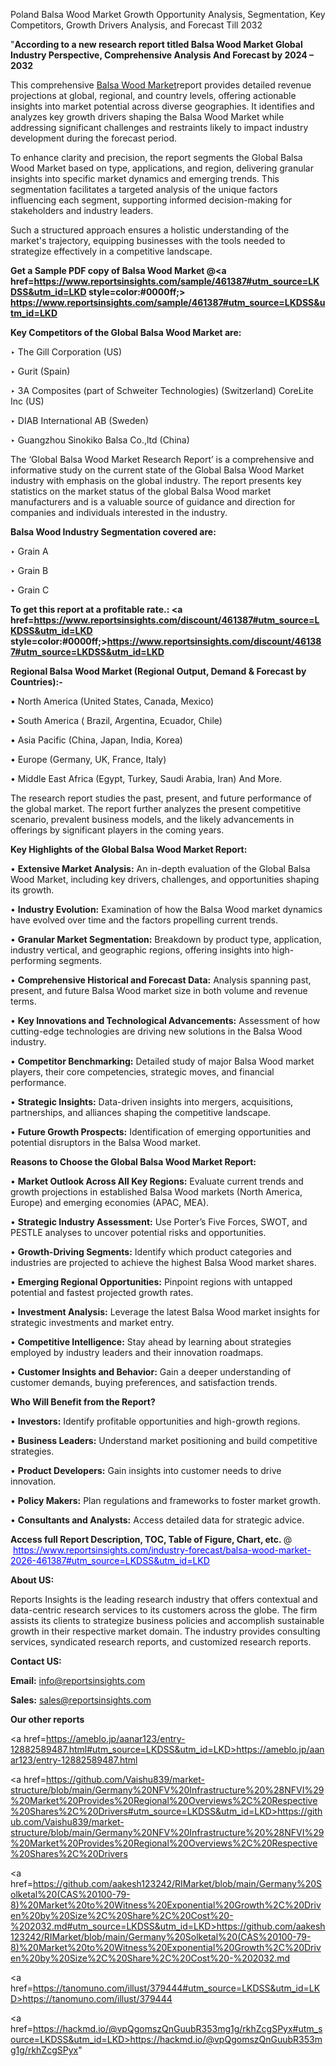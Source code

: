 Poland Balsa Wood Market Growth Opportunity Analysis, Segmentation, Key Competitors, Growth Drivers Analysis, and Forecast Till 2032

"<strong>According to a new research report titled Balsa Wood Market Global Industry Perspective, Comprehensive Analysis And Forecast by 2024 – 2032</strong>

This comprehensive <a href=https://www.reportsinsights.com/sample/461387>Balsa Wood Market</a>report provides detailed revenue projections at global, regional, and country levels, offering actionable insights into market potential across diverse geographies. It identifies and analyzes key growth drivers shaping the Balsa Wood Market while addressing significant challenges and restraints likely to impact industry development during the forecast period.

To enhance clarity and precision, the report segments the Global Balsa Wood Market based on type, applications, and region, delivering granular insights into specific market dynamics and emerging trends. This segmentation facilitates a targeted analysis of the unique factors influencing each segment, supporting informed decision-making for stakeholders and industry leaders.

Such a structured approach ensures a holistic understanding of the market's trajectory, equipping businesses with the tools needed to strategize effectively in a competitive landscape.

<strong>Get a Sample PDF copy of Balsa Wood Market </strong><strong>@<a href=https://www.reportsinsights.com/sample/461387#utm_source=LKDSS&utm_id=LKD style=color:#0000ff;> https://www.reportsinsights.com/sample/461387#utm_source=LKDSS&utm_id=LKD</a></strong></font>

<strong>Key Competitors of the Global Balsa Wood Market are:</strong>

‣ The Gill Corporation (US)

‣ Gurit (Spain)

‣ 3A Composites (part of Schweiter Technologies) (Switzerland) CoreLite Inc (US)

‣ DIAB International AB (Sweden)

‣ Guangzhou Sinokiko Balsa Co.,ltd (China)

The ‘Global Balsa Wood Market Research Report’ is a comprehensive and informative study on the current state of the Global Balsa Wood Market industry with emphasis on the global industry. The report presents key statistics on the market status of the global Balsa Wood market manufacturers and is a valuable source of guidance and direction for companies and individuals interested in the industry.

<strong>Balsa Wood Industry Segmentation covered are:</strong>

‣ Grain A

‣ Grain B

‣ Grain C

<strong>To get this report at a profitable rate.: <a href=https://www.reportsinsights.com/discount/461387#utm_source=LKDSS&utm_id=LKD style=color:#0000ff;>https://www.reportsinsights.com/discount/461387#utm_source=LKDSS&utm_id=LKD</a></strong></font>

<strong>Regional Balsa Wood Market (Regional Output, Demand &amp; Forecast by Countries):-</strong>

• North America (United States, Canada, Mexico)

• South America ( Brazil, Argentina, Ecuador, Chile)

• Asia Pacific (China, Japan, India, Korea)

• Europe (Germany, UK, France, Italy)

• Middle East Africa (Egypt, Turkey, Saudi Arabia, Iran) And More.

The research report studies the past, present, and future performance of the global market. The report further analyzes the present competitive scenario, prevalent business models, and the likely advancements in offerings by significant players in the coming years.

<strong>Key Highlights of the Global Balsa Wood Market Report:</strong>

• <strong>Extensive Market Analysis:</strong> An in-depth evaluation of the Global Balsa Wood Market, including key drivers, challenges, and opportunities shaping its growth.

• <strong>Industry Evolution:</strong> Examination of how the Balsa Wood market dynamics have evolved over time and the factors propelling current trends.

• <strong>Granular Market Segmentation:</strong> Breakdown by product type, application, industry vertical, and geographic regions, offering insights into high-performing segments.

• <strong>Comprehensive Historical and Forecast Data:</strong> Analysis spanning past, present, and future Balsa Wood market size in both volume and revenue terms.

• <strong>Key Innovations and Technological Advancements:</strong> Assessment of how cutting-edge technologies are driving new solutions in the Balsa Wood industry.

• <strong>Competitor Benchmarking:</strong> Detailed study of major Balsa Wood market players, their core competencies, strategic moves, and financial performance.

• <strong>Strategic Insights:</strong> Data-driven insights into mergers, acquisitions, partnerships, and alliances shaping the competitive landscape.

• <strong>Future Growth Prospects:</strong> Identification of emerging opportunities and potential disruptors in the Balsa Wood market.

<strong>Reasons to Choose the Global Balsa Wood Market Report:</strong>

• <strong>Market Outlook Across All Key Regions:</strong> Evaluate current trends and growth projections in established Balsa Wood markets (North America, Europe) and emerging economies (APAC, MEA).

• <strong>Strategic Industry Assessment:</strong> Use Porter’s Five Forces, SWOT, and PESTLE analyses to uncover potential risks and opportunities.

• <strong>Growth-Driving Segments:</strong> Identify which product categories and industries are projected to achieve the highest Balsa Wood market shares.

• <strong>Emerging Regional Opportunities:</strong> Pinpoint regions with untapped potential and fastest projected growth rates.

• <strong>Investment Analysis:</strong> Leverage the latest Balsa Wood market insights for strategic investments and market entry.

• <strong>Competitive Intelligence:</strong> Stay ahead by learning about strategies employed by industry leaders and their innovation roadmaps.

• <strong>Customer Insights and Behavior:</strong> Gain a deeper understanding of customer demands, buying preferences, and satisfaction trends.

<strong>Who Will Benefit from the Report?</strong>

• <strong>Investors:</strong> Identify profitable opportunities and high-growth regions.

• <strong>Business Leaders:</strong> Understand market positioning and build competitive strategies.

• <strong>Product Developers:</strong> Gain insights into customer needs to drive innovation.

• <strong>Policy Makers:</strong> Plan regulations and frameworks to foster market growth.

• <strong>Consultants and Analysts:</strong> Access detailed data for strategic advice.
</ul>
<strong>Access full Report Description, TOC, Table of Figure, Chart, etc. </strong>@  <a href=https://www.reportsinsights.com/industry-forecast/balsa-wood-market-2026-461387#utm_source=LKDSS&utm_id=LKD style=color:#0000ff;>https://www.reportsinsights.com/industry-forecast/balsa-wood-market-2026-461387#utm_source=LKDSS&utm_id=LKD</a></font>

<strong><strong>About US</strong>:</strong>

Reports Insights is the leading research industry that offers contextual and data-centric research services to its customers across the globe. The firm assists its clients to strategize business policies and accomplish sustainable growth in their respective market domain. The industry provides consulting services, syndicated research reports, and customized research reports.

<strong>Contact US:</strong>

<p class=""""><b>Email:</b> <a href=mailto:info@reportsinsights.com>info@reportsinsights.com</a></p>
<p class=""""><b>Sales:</b> <a href=mailto:sales@reportsinsights.com>sales@reportsinsights.com</a></p>

<strong>Our other reports</strong>

<a href=https://ameblo.jp/aanar123/entry-12882589487.html#utm_source=LKDSS&utm_id=LKD>https://ameblo.jp/aanar123/entry-12882589487.html</a>

<a href=https://github.com/Vaishu839/market-structure/blob/main/Germany%20NFV%20Infrastructure%20%28NFVI%29%20Market%20Provides%20Regional%20Overviews%2C%20Respective%20Shares%2C%20Drivers#utm_source=LKDSS&utm_id=LKD>https://github.com/Vaishu839/market-structure/blob/main/Germany%20NFV%20Infrastructure%20%28NFVI%29%20Market%20Provides%20Regional%20Overviews%2C%20Respective%20Shares%2C%20Drivers</a>

<a href=https://github.com/aakesh123242/RIMarket/blob/main/Germany%20Solketal%20(CAS%20100-79-8)%20Market%20to%20Witness%20Exponential%20Growth%2C%20Driven%20by%20Size%2C%20Share%2C%20Cost%20-%202032.md#utm_source=LKDSS&utm_id=LKD>https://github.com/aakesh123242/RIMarket/blob/main/Germany%20Solketal%20(CAS%20100-79-8)%20Market%20to%20Witness%20Exponential%20Growth%2C%20Driven%20by%20Size%2C%20Share%2C%20Cost%20-%202032.md</a>

<a href=https://tanomuno.com/illust/379444#utm_source=LKDSS&utm_id=LKD>https://tanomuno.com/illust/379444</a>

<a href=https://hackmd.io/@vpQgomszQnGuubR353mg1g/rkhZcgSPyx#utm_source=LKDSS&utm_id=LKD>https://hackmd.io/@vpQgomszQnGuubR353mg1g/rkhZcgSPyx</a>"
